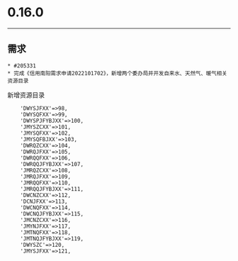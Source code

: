 # 0.16.0

---

## 需求
    * #205331
    * 完成《信用南阳需求申请2022101702》，新增两个委办局并开发自来水、天然气、暖气相关资源目录
新增资源目录
```
    'DWYSJFXX'=>98,
    'DWYSQFXX'=>99,
    'DWYSPJFYBJXX'=>100,
    'JMYSZCXX'=>101,
    'JMYSQFXX'=>102,
    'JMYSQFBJXX'=>103,
    'DWRQZCXX'=>104,
    'DWRQJFXX'=>105,
    'DWRQQFXX'=>106,
    'DWRQQJFYBJXX'=>107,
    'JMRQZCXX'=>108,
    'JMRQJFXX'=>109,
    'JMRQQFXX'=>110,
    'JMRQQJFYBJXX'=>111,
    'DWCNZCXX'=>112,
    'DCNJFXX'=>113,
    'DWCNQFXX'=>114,
    'DWCNQJFYBJXX'=>115,
    'JMCNZCXX'=>116,
    'JMYNJFXX'=>117,
    'JMTNQFXX'=>118,
    'JMTNQJFYBJXX'=>119,
    'DWYSZC'=>120,
    'JMYSJFXX'=>121,
```